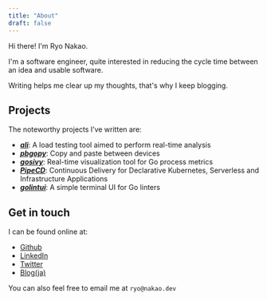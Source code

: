 ```yaml
---
title: "About"
draft: false
---
```


Hi there! I'm Ryo Nakao.

I'm a software engineer, quite interested in reducing the cycle time between an idea and usable software.

Writing helps me clear up my thoughts, that's why I keep blogging.

## Projects
The noteworthy projects I’ve written are:
- ***[ali](https://github.com/nakabonne/ali)***: A load testing tool aimed to perform real-time analysis
- ***[pbgopy](https://github.com/nakabonne/pbgopy)***: Copy and paste between devices
- ***[gosivy](https://github.com/nakabonne/gosivy)***: Real-time visualization tool for Go process metrics
- ***[PipeCD](https://github.com/pipe-cd/pipe)***: Continuous Delivery for Declarative Kubernetes, Serverless and Infrastructure Applications
- ***[golintui](https://github.com/nakabonne/golintui)***: A simple terminal UI for Go linters

## Get in touch
I can be found online at:
- [Github](https://github.com/nakabonne)
- [LinkedIn](https://www.linkedin.com/in/nakabonne)
- [Twitter](https://twitter.com/nakabonne)
- [Blog(ja)](https://ja.nakabonne.dev)

You can also feel free to email me at `ryo@nakao.dev`
